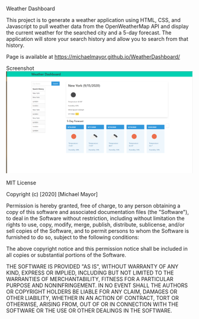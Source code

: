 Weather Dashboard

This project is to generate a weather application using HTML, CSS, and Javascript to pull weather data from the OpenWeatherMap API and display the current weather for the searched city and a 5-day forecast. The application will store your search history and allow you to search from that history.

Page is available at https://michaelmayor.github.io/WeatherDashboard/

Screenshot ![Screenshot](./assets/Screenshot.png)



MIT License

Copyright (c) [2020] [Michael Mayor]

Permission is hereby granted, free of charge, to any person obtaining a copy
of this software and associated documentation files (the "Software"), to deal
in the Software without restriction, including without limitation the rights
to use, copy, modify, merge, publish, distribute, sublicense, and/or sell
copies of the Software, and to permit persons to whom the Software is
furnished to do so, subject to the following conditions:

The above copyright notice and this permission notice shall be included in all
copies or substantial portions of the Software.

THE SOFTWARE IS PROVIDED "AS IS", WITHOUT WARRANTY OF ANY KIND, EXPRESS OR
IMPLIED, INCLUDING BUT NOT LIMITED TO THE WARRANTIES OF MERCHANTABILITY,
FITNESS FOR A PARTICULAR PURPOSE AND NONINFRINGEMENT. IN NO EVENT SHALL THE
AUTHORS OR COPYRIGHT HOLDERS BE LIABLE FOR ANY CLAIM, DAMAGES OR OTHER
LIABILITY, WHETHER IN AN ACTION OF CONTRACT, TORT OR OTHERWISE, ARISING FROM,
OUT OF OR IN CONNECTION WITH THE SOFTWARE OR THE USE OR OTHER DEALINGS IN THE
SOFTWARE.